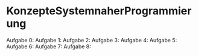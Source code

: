 # KonzepteSystemnaherProgrammierung

Aufgabe 0:
Aufgabe 1:
Aufgabe 2:
Aufgabe 3:
Aufgabe 4:
Aufgabe 5:
Aufgabe 6:
Aufgabe 7:
Aufgabe 8:
